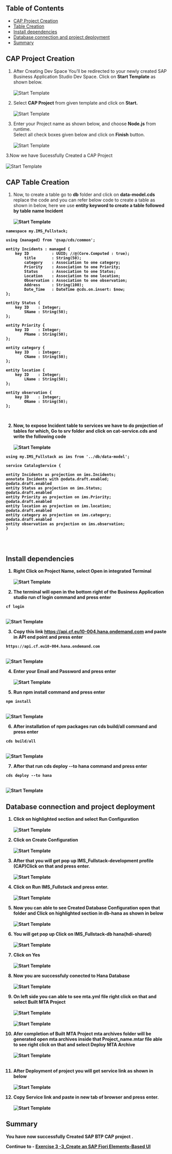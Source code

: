 ## Table of Contents

- [CAP Project Creation](#project)
- [Table Creation](#table)
- [Install dependencies](#install)
- [ Database connection and project deployment](#db)
- [Summary](#summary)


## CAP Project Creation<a name="project"></a>

1. After Creating Dev Space You’ll be redirected to your newly created SAP Business Application Studio Dev Space. Click on <b>Start Template</b> as shown below. <br><br>![Start Template](images/08.png)<br>

2. Select <b>CAP Project</b> from given template and click on <b>Start.</b> <br><br>![Start Template](images/10.png)<br>

3. Enter your Project name as shown below, and choose <b>Node.js</b> from runtime.<br>
Select all check boxes given below and click on <b>Finish</b> button. <br><br>![Start Template](images/exc2/1.png)<br>

3.Now we have  Sucessfully Created a CAP Project <br><br>![Start Template](images/exc2/2.png)<br>

## CAP Table Creation<a name="table"></a>

1. Now, to create a table go to <b>db</b> folder and click on <b>data-model.cds</b> replace the code and you can refer below code to create a table as shown in below, here we use <b>entity<b> keyword to create a table followed by table name Incident <br><br>![Start Template](images/exc2/3.png)<br> 

```
namespace my.IMS_Fullstack;

using {managed} from '@sap/cds/common';

entity Incidents : managed {
    key ID          : UUID; //@(Core.Computed : true);
        title       : String(50);
        category    : Association to one category;
        Priority    : Association to one Priority;
        Status      : Association to one Status;
        Location    : Association to one location;
        Observation : Association to one observation;
        Address     : String(100);
        Date_Time   : DateTime @cds.on.insert: $now;
};

entity Status {
    key ID    : Integer;
        SName : String(50);
};

entity Priority {
    key ID    : Integer;
        PName : String(50);
};

entity category {
    key ID    : Integer;
        CName : String(50);
};

entity location {
    key ID    : Integer;
        LName : String(50);
};

entity observation {
    key ID    : Integer;
        OName : String(50);
};
```
<br>

2. Now, to expose <b>Incident</b> table to services we have to do projection of tables for which,
Go to <b>srv</b> folder and click on <b>cat-service.cds</b> and write the following code <br><br>![Start Template](images/exc2/4.png)<br>

```
using my.IMS_Fullstack as ims from '../db/data-model';

service CatalogService {

entity Incidents as projection on ims.Incidents; 
annotate Incidents with @odata.draft.enabled;
@odata.draft.enabled
entity Status as projection on ims.Status;
@odata.draft.enabled
entity Priority as projection on ims.Priority;
@odata.draft.enabled
entity location as projection on ims.location;
@odata.draft.enabled
entity category as projection on ims.category;
@odata.draft.enabled
entity observation as projection on ims.observation;
}


```
<br>


## Install dependencies <a name="install"></a>

1. Right Click on Project Name, select <b>Open in integrated Terminal</b> <br><br>![Start Template](images/exc2/5.png)<br>

2. The terminal will open in the bottom right of the Business Application studio run  <b>cf login</b>  command and press enter  <br>

```
cf login

```
 <br>![Start Template](images/exc2/6.png)<br>

3. Copy this link <b>https://api.cf.eu10-004.hana.ondemand.com </b> and paste in <b>API end point</b> and press enter 
```
https://api.cf.eu10-004.hana.ondemand.com

```
<br>![Start Template](images/exc2/7.png)<br>

4. Enter your  <b>Email</b> and  <b>Password</b> and press enter <br><br>![Start Template](images/exc2/8.png)<br>

5. Run <b>npm install </b> command and press enter 
```
npm install

```
<br>![Start Template](images/exc2/9.png)<br>

6. After installation of npm packages run <b>cds build/all</b> command and press enter  
```
cds build/all

```
<br>  ![Start Template](images/exc2/10.png)<br>

7. After that run <b>cds deploy --to hana</b> command and press enter
```
cds deploy --to hana

```
<br>![Start Template](images/exc2/11.png)<br>


## Database connection and project deployment <a name="db"></a>

1. Click on highlighted section and select <b>Run Configuration</b> <br><br>![Start Template](images/exc2/12.png)<br>

2. Click on <b>Create Configuration</b> <br><br>![Start Template](images/exc2/13.png)<br>

3. After that you will get pop up <b>IMS_Fullstack-development profile (CAP)</b>Click on that and press enter.<br><br>![Start Template](images/exc2/14.png)<br>

4. Click on <b>Run IMS_Fullstack</b> and press enter.<br><br>![Start Template](images/exc2/15.png)<br>

5. Now you can able to see Created Database Configuration open that folder and Click on  highlighted section in <b>db-hana</b> as shown in below <br><br>![Start Template](images/exc2/16.png)<br>

6. You will get pop up Click on <b>IMS_Fullstack-db hana(hdi-shared)</b> <br><br>![Start Template](images/exc2/17.png)<br>

7. Click on <b>Yes</b> <br><br>![Start Template](images/exc2/18.png)<br>

8. Now you are successfuly conected to  <b>Hana Database</b> <br><br>![Start Template](images/exc2/19.png)<br>

9. On left side you can able to see <b>mta.yml</b> file right click on that and select <b>Built MTA Project</b> <br><br>![Start Template](images/exc2/20.png)<br> <br> ![Start Template](images/exc2/25.png)

10. Afer completion of <b>Built MTA Project</b> <b>mta archives</b> folder will be generated open <b>mta archives</b> inside that <b>Project_name.mtar</b> file able to see  right click on that and select <b>Deploy MTA Archive</b> <br><br>
![Start Template](images/exc2/21.png)<br><br>

11. After Deployment of project you will get service link as shown in below<br><br>![Start Template](images/exc2/24.png)<br>

12. Copy Service link and paste in new tab of browser and press enter.  <br><br>![Start Template](images/exc2/23.png)<br>

## Summary <a name="summary"></a>

You have now successfully Created SAP BTP CAP project .

Continue to - [Exercise 3 -3_Create an SAP Fiori Elements-Based UI ](../3_Create%20an%20SAP%20Fiori%20Elements-Based%20UI/Readme.md) 